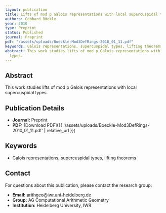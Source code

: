 ```yaml
---
layout: publication
title: Lifts of mod p Galois representations with local supercuspidal types
authors: Gebhard Böckle
year: 2010
type: Preprint
status: Published
journal: Preprint
pdf: "/assets/uploads/Boeckle-Mod3DefRings-2010_01_11.pdf"
keywords: Galois representations, supercuspidal types, lifting theorems
abstract: This work studies lifts of mod p Galois representations with local supercuspidal
  types.
---
```

## Abstract

This work studies lifts of mod p Galois representations with local supercuspidal types.

## Publication Details

- **Journal:** Preprint
- **PDF:** [Download PDF]({{ '/assets/uploads/Boeckle-Mod3DefRings-2010_01_11.pdf' | relative_url }})

## Keywords

- Galois representations, supercuspidal types, lifting theorems


## Contact

For questions about this publication, please contact the research group:
- **Email:** arithgeo@iwr.uni-heidelberg.de
- **Group:** AG Computational Arithmetic Geometry
- **Institution:** Heidelberg University, IWR